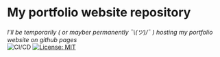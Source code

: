 # My portfolio website repository
*I'll be temporarily (  or mayber permanently  ¯\\_(ツ)_/¯  ) hosting my portfolio website on github pages*   
![CI/CD](https://github.com/dkadillak/dkadillak.github.io/workflows/CI/CD/badge.svg) [![License: MIT](https://img.shields.io/badge/License-MIT-yellow.svg)](https://opensource.org/licenses/MIT)


